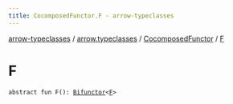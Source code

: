 ```yaml
---
title: CocomposedFunctor.F - arrow-typeclasses
---
```


[arrow-typeclasses](../../index.html) / [arrow.typeclasses](../index.html) / [CocomposedFunctor](index.html) / [F](./-f.html)

# F

`abstract fun F(): `[`Bifunctor`](../-bifunctor/index.html)`<`[`F`](index.html#F)`>`